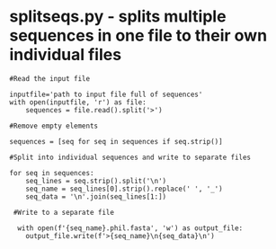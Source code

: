 # splitseqs.py - splits multiple sequences in one file to their own individual files

    #Read the input file    

    inputfile='path to input file full of sequences'
    with open(inputfile, 'r') as file:
        sequences = file.read().split('>')

    #Remove empty elements

    sequences = [seq for seq in sequences if seq.strip()]

    #Split into individual sequences and write to separate files

    for seq in sequences:
        seq_lines = seq.strip().split('\n')
        seq_name = seq_lines[0].strip().replace(' ', '_')
        seq_data = '\n'.join(seq_lines[1:])

     #Write to a separate file
  
      with open(f'{seq_name}.phil.fasta', 'w') as output_file: 
        output_file.write(f'>{seq_name}\n{seq_data}\n')

